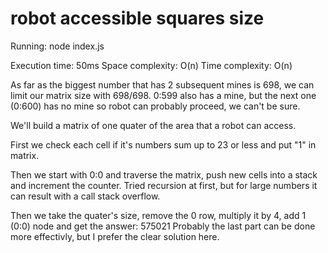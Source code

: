 # robot accessible squares size

Running:
node index.js

Execution time:
50ms
Space complexity: O(n)
Time complexity: O(n)

As far as the biggest number that has 2 subsequent mines is 698, we can limit our matrix size with 698/698.
0:599 also has a mine, but the next one (0:600) has no mine so robot can probably proceed, we can't be sure.

We'll build a matrix of one quater of the area that a robot can access.

First we check each cell if it's numbers sum up to 23 or less and put "1" in matrix.

Then we start with 0:0 and traverse the matrix, push new cells into a stack and increment the counter.
Tried recursion at first, but for large numbers it can result with a call stack overflow.

Then we take the quater's size, remove the 0 row, multiply it by 4, add 1 (0:0) node and get the answer: 575021
Probably the last part can be done more effectivly, but I prefer the clear solution here.
